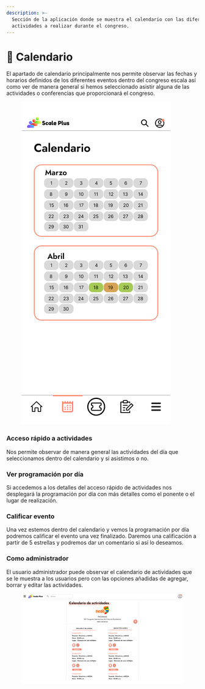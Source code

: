 ```yaml
---
description: >-
  Sección de la aplicación donde se muestra el calendario con las diferentes
  actividades a realizar durante el congreso.
---
```


# 📅 Calendario

El apartado de calendario principalmente nos permite observar las fechas y horarios definidos de los diferentes eventos dentro del congreso escala así como ver de manera general si hemos seleccionado asistir alguna de las actividades o conferencias que proporcionará el congreso.

<figure><img src="../.gitbook/assets/iPhone 14 - Calendario.png" alt=""><figcaption></figcaption></figure>

### Acceso rápido a actividades

Nos permite observar de manera general las actividades del día que seleccionamos dentro del calendario y si asistimos o no.

### Ver programación por día

Si accedemos a los detalles del acceso rápido de actividades nos desplegará la programación por día con más detalles como el ponente o el lugar de realización.

### Calificar evento

Una vez estemos dentro del calendario y vemos la programación por día podremos calificar el evento una vez finalizado. Daremos una calificación a partir de 5 estrellas y podremos dar un comentario si así lo deseamos.

### Como administrador

El usuario administrador puede observar el calendario de actividades que se le muestra a los usuarios pero con las opciones añadidas de agregar, borrar y editar las actividades.

<figure><img src="../.gitbook/assets/Untitled (4).png" alt=""><figcaption></figcaption></figure>
